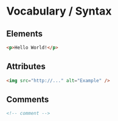 # Vocabulary / Syntax

## Elements
```html
<p>Hello World!</p>
```

## Attributes
```html
<img src="http://..." alt="Example" />
```

## Comments
```html
<!-- comment -->
```
